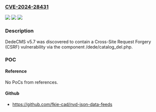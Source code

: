 ### [CVE-2024-28431](https://cve.mitre.org/cgi-bin/cvename.cgi?name=CVE-2024-28431)
![](https://img.shields.io/static/v1?label=Product&message=n%2Fa&color=blue)
![](https://img.shields.io/static/v1?label=Version&message=n%2Fa&color=blue)
![](https://img.shields.io/static/v1?label=Vulnerability&message=n%2Fa&color=brighgreen)

### Description

DedeCMS v5.7 was discovered to contain a Cross-Site Request Forgery (CSRF) vulnerability via the component /dede/catalog_del.php.

### POC

#### Reference
No PoCs from references.

#### Github
- https://github.com/fkie-cad/nvd-json-data-feeds


